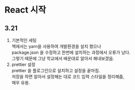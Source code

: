 # React 시작

## 3.21

1. 기본적인 세팅<br>
   책에서는 yarn을 사용하여 개발환경을 설치 했으나 <br>
   package.json 을 수정하고 한번에 설치하는 과정에서 오류가 났다.<br> 그렇기 때문에 그냥 학교에서 배운대로 알아서 해내보겠음.
2. prettier 설정<br>
   prettier 을 플로그인으로 설치하고 설정을 끝마침.<br>
   저장을 하면 알아서 설정해논 대로 코드 입력 스타일을 정리해줌,<br>
   매우 유용.
